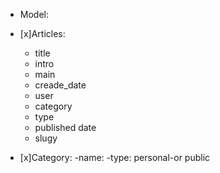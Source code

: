 * Model:
- [x]Articles: 
    - title
    - intro
    - main
    - creade_date
    - user
    - category
    - type
    - published date
    - slugy
    
- [x]Category:
    -name:
    -type: personal-or public

